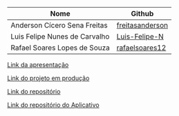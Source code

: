 |Nome|Github|
|---|---|
|Anderson Cícero Sena Freitas|[freitasanderson](https://github.com/freitasanderson)|
|Luis Felipe Nunes de Carvalho|[Luis-Felipe-N](https://github.com/Luis-Felipe-N)|
|Rafael Soares Lopes de Souza|[rafaelsoares12](https://github.com/rafaelsoares12)|


[Link da apresentação](https://www.canva.com/design/DAF1YUqmVPg/T8gyYEcVVfZLEsUrQdOKOA/edit?utm_content=DAF1YUqmVPg&utm_campaign=designshare&utm_medium=link2&utm_source=sharebutton)

[Link do projeto em produção](https://codejunior.fly.dev/)

[Link do repositório](https://github.com/freitasanderson/PS-TvBox)

[Link do repositório do Aplicativo](https://github.com/freitasanderson/codeJuniorApp)
